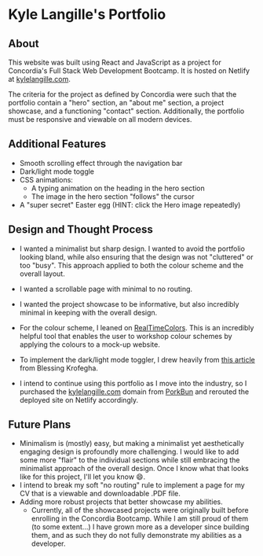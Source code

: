 # Kyle Langille's Portfolio

## About

This website was built using React and JavaScript as a project for Concordia's Full Stack Web Development Bootcamp. It is hosted on Netlify at [kylelangille.com](kylelangille.com).

The criteria for the project as defined by Concordia were such that the portfolio contain a "hero" section, an "about me" section, a project showcase, and a functioning "contact" section. Additionally, the portfolio must be responsive and viewable on all modern devices.

## Additional Features

- Smooth scrolling effect through the navigation bar
- Dark/light mode toggle
- CSS animations:
  - A typing animation on the heading in the hero section
  - The image in the hero section "follows" the cursor
- A "super secret" Easter egg (HINT: click the Hero image repeatedly)

## Design and Thought Process

- I wanted a minimalist but sharp design. I wanted to avoid the portfolio looking bland, while also ensuring that the design was not "cluttered" or too "busy". This approach applied to both the colour scheme and the overall layout.
- I wanted a scrollable page with minimal to no routing.
- I wanted the project showcase to be informative, but also incredibly minimal in keeping with the overall design.

- For the colour scheme, I leaned on [RealTimeColors](https://realtimecolors.com/). This is an incredibly helpful tool that enables the user to workshop colour schemes by applying the colours to a mock-up website.
- To implement the dark/light mode toggler, I drew heavily from [this article](https://www.smashingmagazine.com/2020/04/dark-mode-react-apps-styled-components/) from Blessing Krofegha.
- I intend to continue using this portfolio as I move into the industry, so I purchased the [kylelangille.com](kylelangille.com) domain from [PorkBun](https://porkbun.com) and rerouted the deployed site on Netlify accordingly.

## Future Plans

- Minimalism is (mostly) easy, but making a minimalist yet aesthetically engaging design is profoundly more challenging. I would like to add some more "flair" to the individual sections while still embracing the minimalist approach of the overall design. Once I know what that looks like for this project, I'll let you know 😄.
- I intend to break my soft "no routing" rule to implement a page for my CV that is a viewable and downloadable .PDF file.
- Adding more robust projects that better showcase my abilities.
  - Currently, all of the showcased projects were originally built before enrolling in the Concordia Bootcamp. While I am still proud of them (to some extent...) I have grown more as a developer since building them, and as such they do not fully demonstrate my abilities as a developer.
